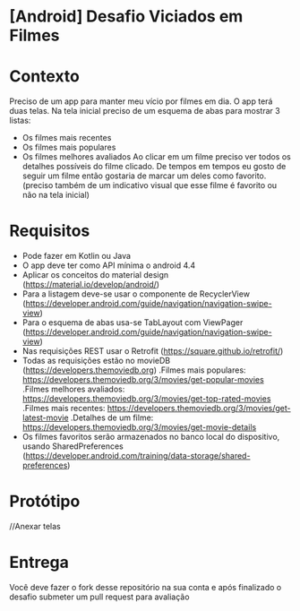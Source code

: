 # [Android] Desafio Viciados em Filmes

# Contexto
Preciso de um app para manter meu vício por filmes em dia. O app terá duas telas. Na tela inicial preciso de um esquema de abas para mostrar 3 listas:
 - Os filmes mais recentes
 - Os filmes mais populares
 - Os filmes melhores avaliados
Ao clicar em um filme preciso ver todos os detalhes possíveis do filme clicado.
De tempos em tempos eu gosto de seguir um filme então gostaria de marcar um deles como favorito. (preciso também de um indicativo visual que esse filme é favorito ou não na tela inicial) 

# Requisitos
 - Pode fazer em Kotlin ou Java
 - O app deve ter como API mínima o android 4.4
 - Aplicar os conceitos do material design (https://material.io/develop/android/)
 - Para a listagem deve-se usar o componente de RecyclerView (https://developer.android.com/guide/navigation/navigation-swipe-view)
 - Para o esquema de abas usa-se TabLayout com ViewPager (https://developer.android.com/guide/navigation/navigation-swipe-view)
 - Nas requisições REST usar o Retrofit (https://square.github.io/retrofit/)
 - Todas as requisições estão no movieDB (https://developers.themoviedb.org)
    .Filmes mais populares: https://developers.themoviedb.org/3/movies/get-popular-movies
    .Filmes melhores avaliados: https://developers.themoviedb.org/3/movies/get-top-rated-movies
    .Filmes mais recentes: https://developers.themoviedb.org/3/movies/get-latest-movie
    .Detalhes de um filme: https://developers.themoviedb.org/3/movies/get-movie-details
 - Os filmes favoritos serão armazenados no banco local do dispositivo, usando SharedPreferences (https://developer.android.com/training/data-storage/shared-preferences)
 
# Protótipo
//Anexar telas

# Entrega
Você deve fazer o fork desse repositório na sua conta e após finalizado o desafio submeter um pull request para avaliação
